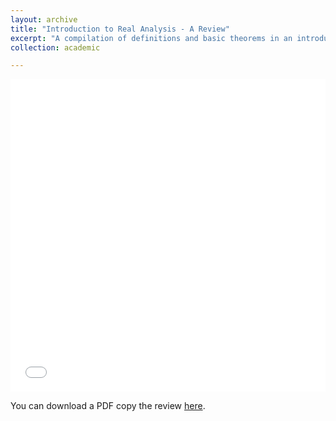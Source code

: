 ```yaml
---
layout: archive
title: "Introduction to Real Analysis - A Review"
excerpt: "A compilation of definitions and basic theorems in an introductory real analysis course"
collection: academic

---
```


<iframe src="/files/Reviews/Real-Analysis-Review.pdf" width="100%" height="500" frameborder="no" border="0" marginwidth="0" marginheight="0"></iframe>

You can download a PDF copy the review [here](/files/Reviews/Real-Analysis-Review.pdf).